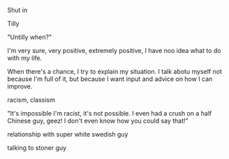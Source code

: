 Shut in

Tilly

"Untilly when?"

I'm very sure, very positive, extremely positive, I have noo idea what to do with my life.

When there's a chance, I try to explain my situation. I talk abotu myself not because I'm full of it, but because I want input and advice on how I can improve.






racism, classism


"It's impossible I'm racist, it's not possible. I even had a crush on a half Chinese guy, geez! I don't even know how you could say that!"




relationship with super white swedish guy

talking to stoner guy
